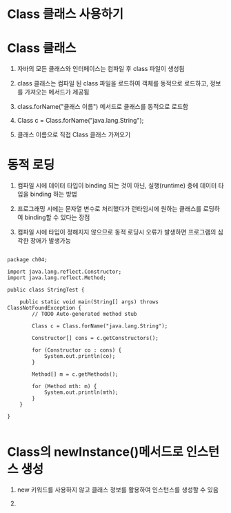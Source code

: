 # Class 클래스 사용하기

# Class 클래스

1. 자바의 모든 클래스와 인터페이스는 컴파일 후 class 파일이 생성됨

3. class 클래스는 컴파일 된 class 파일을 로드하여 객체를 동적으로 로드하고, 정보를 가져오는 메서드가 제공됨

3. class.forName("클래스 이름") 메서드로 클래스를 동적으로 로드함

4. Class c = Class.forName("java.lang.String");

5. 클래스 이름으로 직접 Class 클래스 가져오기

# 동적 로딩

1. 컴파일 시에 데이터 타입이 binding 되는 것이 아닌, 실행(runtime) 중에 데이터 타입을 binding 하는 방법

2. 프로그래밍 시에는 문자열 변수로 처리했다가 런타임시에 원하는 클래스를 로딩하여 binding할 수 있다는 장점

3. 컴파일 시에 타입이 정해지지 않으므로 동적 로딩시 오류가 발생하면 프로그램의 심각한 장애가 발생가능

```

package ch04;

import java.lang.reflect.Constructor;
import java.lang.reflect.Method;

public class StringTest {

	public static void main(String[] args) throws ClassNotFoundException {
		// TODO Auto-generated method stub
		
		Class c = Class.forName("java.lang.String");
		
		Constructor[] cons = c.getConstructors();
		
		for (Constructor co : cons) {
			System.out.println(co);
		}
		
		Method[] m = c.getMethods();
		
		for (Method mth: m) {
			System.out.println(mth);
		}
	}

}


```

# Class의 newInstance()메서드로 인스턴스 생성

1. new 키워드를 사용하지 않고 클래스 정보를 활용하여 인스턴스를 생성할 수 있음

2. 